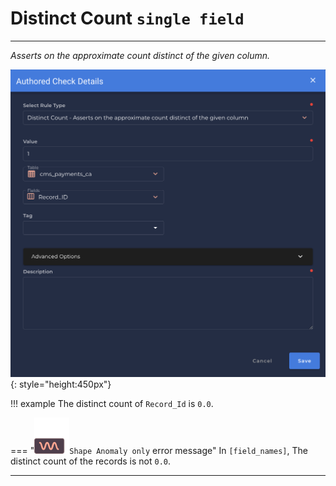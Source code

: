# Distinct Count <spam id='single-field'>`single field`</spam>

---

*Asserts on the approximate count distinct of the given column.*

![Screenshot](../assets/checks/rule-types/distinct-count-check.png){: style="height:450px"}

!!! example
    The distinct count of `Record_Id` is `0.0`.

=== "![Screenshot](../assets/checks/rule-types/icons/icon-shape-anomaly-dark.svg)`Shape Anomaly only` error message"
    In `[field_names]`, The distinct count of the records is not `0.0`.

---
